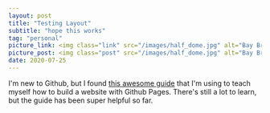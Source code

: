 ```yaml
---
layout: post
title: "Testing Layout"
subtitle: "hope this works"
tag: "personal"
picture_link: <img class="link" src="/images/half_dome.jpg" alt="Bay Bridge"/>
picture_post: <img class="post" src="/images/half_dome.jpg" alt="Bay Bridge"/>
date: 2020-07-25
---
```


I'm new to Github, but I found [this awesome guide](http://jmcglone.com/guides/github-pages/) that I'm using to teach myself how to build a website with Github Pages. There's still a lot to learn, but the guide has been super helpful so far. 
